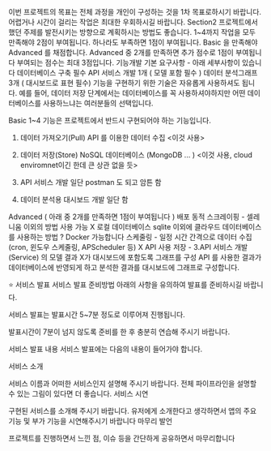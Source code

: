 이번 프로젝트의 목표는 전체 과정을 개인이 구성하는 것을 1차 목표로하시기 바랍니다.
어렵거나 시간이 걸리는 작업은 최대한 우회하시길 바랍니다.
Section2 프로젝트에서 했던 주제를 발전시키는 방향으로 계획하시는 방법도 좋습니다.
1~4까지 작업을 모두 만족해야 2점이 부여됩니다. 하나라도 부족하면 1점이 부여됩니다.
Basic 을 만족해야 Advanced 를 채점합니다.
Advanced 중 2개를 만족하면 추가 점수로 1점이 부여됩니다
부여되는 점수는 최대 3점입니다.
기능개발 기본 요구사항 - 아래 세부사항이 있습니다
데이터베이스 구축 필수
API 서비스 개발 1개 ( 모델 포함 필수 )
데이터 분석그래프 3개 ( 대시보드로 표현 필수)
기능을 구현하기 위한 기술은 자유롭게 사용하셔도 됩니다. 예를 들어, 데이터 저장 단계에서는 데이터베이스를 꼭 사용하셔야하지만 어떤 데이터베이스를 사용하느냐는 여러분들의 선택입니다.

Basic 1~4 기능은 프로젝트에서 반드시 구현되어야 하는 기능입니다.
1. 데이터 가져오기(Pull)
API 를 이용한 데이터 수집 <이것 사용>

2. 데이터 저장(Store)
NoSQL 데이터베이스 (MongoDB ... ) <이것 사용, cloud enviromnet이긴 한데 큰 상관 없을 듯>

3. API 서비스 개발
일단 postman 도 되고 암튼 함

4. 데이터 분석용 대시보드 개발
일단 함


Advanced ( 아래 중 2개를 만족하면 1점이 부여됩니다 )
배포
동적 스크레이핑 - 셀레니움 이외의 방법 사용 가능 X
로컬 데이터베이스
sqlite 이외에 클라우드 데이터베이스를 사용하는 방법 ?
Docker 가능합니다
스케줄링 - 일정 시간 간격으로 데이터 수집 (cron, 윈도우 스케줄링, APScheduler 등) X
API 사용 저장 - 3.API 서비스 개발 (Service) 의 모델 결과  X가 대시보드에 포함도록 그래프를 구성
API 를 사용한 결과가 데이터베이스에 반영되게 하고 분석한 결과를 대시보드에 그래프로 구성합니다.

⭐️ 서비스 발표
서비스 발표 준비방법
아래의 사항을 유의하여 발표를 준비하시길 바랍니다.

서비스 발표는 발표시간 5~7분 정도로 이루어져 진행됩니다.

발표시간이 7분이 넘지 않도록 준비를 한 후 충분히 연습해 주시기 바랍니다.


서비스 발표 내용
서비스 발표에는 다음의 내용이 들어가야 합니다.

서비스 소개

서비스 이름과 어떠한 서비스인지 설명해 주시기 바랍니다.
전체 파이프라인을 설명할 수 있는 그림이 있다면 더 좋습니다.
서비스 시연

구현된 서비스를 소개해 주시기 바랍니다.
유저에게 소개한다고 생각하면서 앱의 주요 기능 및 부가 기능을 시연해주시기 바랍니다
마무리 발언

프로젝트를 진행하면서 느낀 점, 이슈 등을 간단하게 공유하면서 마무리합니다